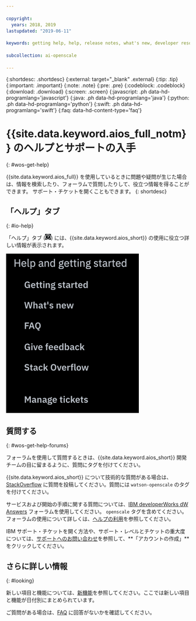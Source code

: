 ```yaml
---

copyright:
  years: 2018, 2019
lastupdated: "2019-06-11"

keywords: getting help, help, release notes, what's new, developer resources 

subcollection: ai-openscale

---
```


{:shortdesc: .shortdesc}
{:external: target="_blank" .external}
{:tip: .tip}
{:important: .important}
{:note: .note}
{:pre: .pre}
{:codeblock: .codeblock}
{:download: .download}
{:screen: .screen}
{:javascript: .ph data-hd-programlang='javascript'}
{:java: .ph data-hd-programlang='java'}
{:python: .ph data-hd-programlang='python'}
{:swift: .ph data-hd-programlang='swift'}
{:faq: data-hd-content-type='faq'}

# {{site.data.keyword.aios_full_notm}} のヘルプとサポートの入手
{: #wos-get-help}

{{site.data.keyword.aios_full}} を使用しているときに問題や疑問が生じた場合は、情報を検索したり、フォーラムで質問したりして、役立つ情報を得ることができます。 サポート・チケットを開くこともできます。
{: shortdesc}

## 「ヘルプ」タブ
{: #io-help}

「ヘルプ」タブ (![「ヘルプ」タブ・アイコン](images/insight-help-tab.png)) には、{{site.data.keyword.aios_short}} の使用に役立つ詳しい情報が表示されます。

![ヘルプ・パネル](images/help-tab-flyout.png)

## 質問する
{: #wos-get-help-forums}

フォーラムを使用して質問するときは、{{site.data.keyword.aios_short}} 開発チームの目に留まるように、質問にタグを付けてください。

{{site.data.keyword.aios_short}} について技術的な質問がある場合は、[StackOverflow](https://stackoverflow.com/questions/tagged/watson-openscale) に質問を投稿してください。質問には `watson-openscale` のタグを付けてください。

サービスおよび開始の手順に関する質問については、[IBM developerWorks dW Answers](https://developer.ibm.com/?s=openscale) フォーラムを使用してください。 `openscale` タグを含めてください。 フォーラムの使用について詳しくは、[ヘルプの利用](https://developer.ibm.com/answers/smartspace/dw-answers-help/index.html)を参照してください。

IBM サポート・チケットを開く方法や、サポート・レベルとチケットの重大度については、[サポートへのお問い合わせ](https://cloud.ibm.com/unifiedsupport/supportcenter)を参照して、**「アカウントの作成」**をクリックしてください。

## さらに詳しい情報
{: #looking}

新しい項目と機能については、[新機能](/docs/services/ai-openscale?topic=ai-openscale-rn-relnotes)を参照してください。ここでは新しい項目と機能が日付別にまとめられています。

ご質問がある場合は、[FAQ](/docs/services/ai-openscale?topic=ai-openscale-wos-faqs) に回答がないかを確認してください。
